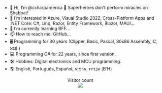 - 👋 Hi, I’m @csharpamerica 🕎 Superheroes don't perform miracles on Shabbat!
- 👀 I’m interested in Azure, Visual Studio 2022, Cross-Platform Apps and .NET Core: C#, Linq, Razor, Entity Framework, Blazor, MAUI...
- 🌱 I’m currently learning BFF...
- 📫 How to reach me: GitHub...
- 🖥️​​ Programming for 30 years (Clipper, Basic, Pascal, 80x86 Assembly, C, SQL)
- 💻​ Programming C# for 22 years, since first version.
- 🛠️ Hobbies: Digital electronics and MCU programming.
- 🌎 English, Português, Español, עִבְרִית ,אַרָמָיָא (B'H)

<!---
csharpamerica/csharpamerica is a ✨ special ✨ repository because its `README.md` (this file) appears on your GitHub profile.
You can click the Preview link to take a look at your changes.
--->
<p align="center">
  Visitor count<br>
  <img src="https://profile-counter.glitch.me/csharpamerica/count.svg" />
</p>
